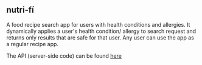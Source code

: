 ## nutri-fí

A food recipe search app for users with health conditions and allergies. It dynamically applies a user's health condition/ allergy to search request and returns only results that are safe for that user. Any user can use the app as a regular recipe app.

The API (server-side code) can be found [here](https://github.com/lekeodewuyi/nutrifi-api) 